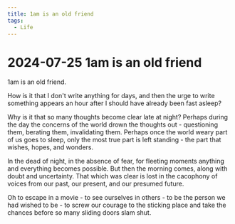 ```yaml
---
title: 1am is an old friend
tags:
  - Life
---
```


# 2024-07-25 1am is an old friend

1am is an old friend.

How is it that I don't write anything for days, and then the urge to write something appears an hour after I should have already been fast asleep?

Why is it that so many thoughts become clear late at night? Perhaps during the day the concerns of the world drown the thoughts out - questioning them, berating them, invalidating them. Perhaps once the world weary part of us goes to sleep, only the most true part is left standing - the part that wishes, hopes, and wonders.

In the dead of night, in the absence of fear, for fleeting moments anything and everything becomes possible. But then the morning comes, along with doubt and uncertainty. That which was clear is lost in the cacophony of voices from our past, our present, and our presumed future.

Oh to escape in a movie - to see ourselves in others - to be the person we had wished to be - to screw our courage to the sticking place and take the chances before so many sliding doors slam shut.